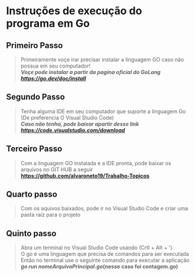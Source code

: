 # Instruções de execução do programa em Go

## Primeiro Passo
> Primeiramente voçe irar precisar instalar a linguagem GO caso não possua em seu computador!\
> **_Voçe pode instalar a partir da pagina oficial do GoLang https://go.dev/doc/install_**

## Segundo Passo
> Tenha alguma IDE em seu computador que suporte a linguagem Go\
> (De preferencia O Visual Studio Code)\
> **_Caso não tenha, pode baixar apartir desse link https://code.visualstudio.com/download_**

## Terceiro Passo
> Com a linguagem GO instalada e a IDE pronta, pode baixar os arquivos no GIT HUB a seguir\
> **https://github.com/alvaroneto19/Trabalho-Topicos**

## Quarto passo
> Com os aquivos baixados, pode ir no Visual Studio Code e criar uma pasta raiz para o projeto

## Quinto passo
> Abra um terminal no Visual Studio Code usando (Crtl + Alt + ')\
> O go é uma linguagem que precisa de comandos para ser executada\
> Então no terminal use o seguinte comando para executar a aplicação\
> **_go run nomeArquivoPrincipal.go_(nesse caso foi contagem.go)**



